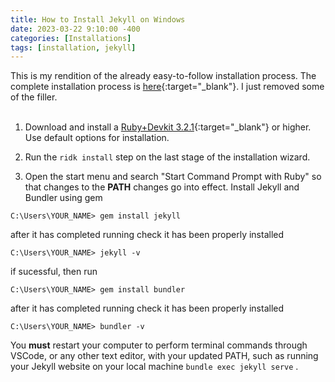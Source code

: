 ```yaml
---
title: How to Install Jekyll on Windows
date: 2023-03-22 9:10:00 -400
categories: [Installations]
tags: [installation, jekyll]
---
```


This is my rendition of the already easy-to-follow installation process. The complete installation process is [here](https://jekyllrb.com/docs/){:target="_blank"}. I just removed some of the filler.<br>
<br>

1. Download and install a [Ruby+Devkit 3.2.1](https://rubyinstaller.org/downloads/){:target="_blank"} or higher. Use default options for installation.

2. Run the `ridk install` step on the last stage of the installation wizard.

3. Open the start menu and search "Start Command Prompt with Ruby" so that changes to the **PATH** changes go into effect. Install Jekyll and Bundler using gem

```console
C:\Users\YOUR_NAME> gem install jekyll
```

after it has completed running check it has been properly installed

```terminal
C:\Users\YOUR_NAME> jekyll -v
```

if sucessful, then run

```terminal
C:\Users\YOUR_NAME> gem install bundler
```

after it has completed running check it has been properly installed

```terminal
C:\Users\YOUR_NAME> bundler -v
```

  
You **must** restart your computer to perform terminal commands through VSCode, or any other text editor, with your updated PATH, such as running your Jekyll website on your local machine `bundle exec jekyll serve` .
